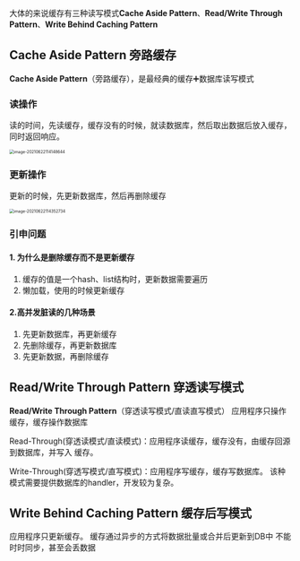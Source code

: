 大体的来说缓存有三种读写模式**Cache Aside Pattern**、**Read/Write Through Pattern**、**Write Behind Caching Pattern**

## Cache Aside Pattern 旁路缓存

**Cache Aside Pattern**（旁路缓存），是最经典的缓存➕数据库读写模式

### 读操作

读的时间，先读缓存，缓存没有的时候，就读数据库，然后取出数据后放入缓存，同时返回响应。

<img src="/Users/jianghai/Library/Application Support/typora-user-images/image-20210622114148644.png" alt="image-20210622114148644" style="zoom:50%;" />

### 更新操作

更新的时候，先更新数据库，然后再删除缓存

<img src="/Users/jianghai/Library/Application Support/typora-user-images/image-20210622114352734.png" alt="image-20210622114352734" style="zoom:50%;" />

### 引申问题

#### 1. 为什么是删除缓存而不是更新缓存

1. 缓存的值是一个hash、list结构时，更新数据需要遍历
2. 懒加载，使用的时候更新缓存

#### 2.高并发脏读的几种场景

1. 先更新数据库，再更新缓存
2. 先删除缓存，再更新数据库
3. 先更新数据，再删除缓存



## Read/Write Through Pattern 穿透读写模式

**Read/Write Through Pattern**（穿透读写模式/直读直写模式） 应用程序只操作缓存，缓存操作数据库

Read-Through(穿透读模式/直读模式)：应用程序读缓存，缓存没有，由缓存回源到数据库，并写入 缓存。

Write-Through(穿透写模式/直写模式)：应用程序写缓存，缓存写数据库。 该种模式需要提供数据库的handler，开发较为复杂。



## Write Behind Caching Pattern 缓存后写模式

应用程序只更新缓存。 缓存通过异步的方式将数据批量或合并后更新到DB中 不能时时同步，甚至会丢数据